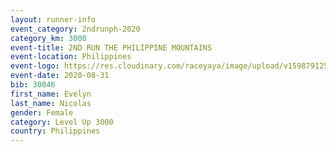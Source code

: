 ```yaml
--- 
layout: runner-info 
event_category: 2ndrunph-2020 
category_km: 3000 
event-title: 2ND RUN THE PHILIPPINE MOUNTAINS 
event-location: Philippines 
event-logo: https://res.cloudinary.com/raceyaya/image/upload/v1598791251/2nd_RUPM_ddesij.jpg
event-date: 2020-08-31 
bib: 30046
first_name: Evelyn
last_name: Nicolas
gender: Female
category: Level Up 3000
country: Philippines
--- 
```

